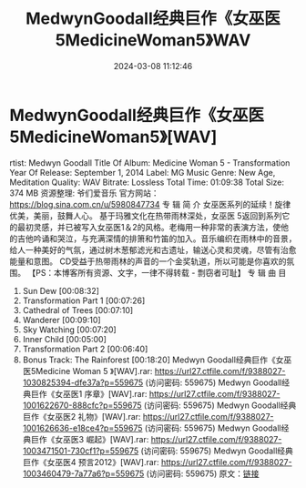﻿---
title: MedwynGoodall经典巨作《女巫医5MedicineWoman5》WAV
date: 2024-03-08 11:12:46
categories: 古典音乐、新世纪、纯音雅乐
tags: 纯音雅乐
---
# MedwynGoodall经典巨作《女巫医5MedicineWoman5》[WAV]

rtist: Medwyn Goodall
Title Of Album: Medicine Woman 5 - Transformation
Year Of Release: September 1, 2014
Label: MG Music
Genre: New Age, Meditation
Quality: WAV
Bitrate: Lossless
Total Time: 01:09:38
Total Size: 374 MB
资源整理: 爷们爱音乐
官方网站：https://blog.sina.com.cn/u/5980847734
专 辑 简 介
女巫医系列的延续！旋律优美，美丽，鼓舞人心。
基于玛雅文化在热带雨林深处，女巫医
5返回到系列它的最初灵感，并已被写入女巫医1＆2的风格。老梅用一种非常的表演方法，使他的吉他吟诵和哭泣，与充满深情的排箫和竹笛的加入。音乐编织在雨林中的音景，给人一种美好的气氛，通过树木葱郁滤光和古遗址，输送心灵和灵魂，尽管有治愈能量和意图。
CD受益于热带雨林的声音的一个金奖轨道，所以可能是你喜欢的氛围。
【PS：本博客所有资源、文字，一律不得转载 - 剽窃者可耻】
专 辑 曲 目
01. Sun Dew [00:08:32]
02. Transformation Part 1 [00:07:26]
03. Cathedral of Trees [00:07:10]
04. Wanderer [00:09:10]
05. Sky Watching [00:07:20]
06. Inner Child [00:05:00]
07. Transformation Part 2 [00:06:40]
08. Bonus Track: The Rainforest [00:18:20]
Medwyn Goodall经典巨作《女巫医5Medicine Woman 5 》[WAV].rar: https://url27.ctfile.com/f/9388027-1030825394-dfe37a?p=559675
(访问密码: 559675)
Medwyn Goodall经典巨作《女巫医1 序章》[WAV].rar: https://url27.ctfile.com/f/9388027-1001622670-888cfc?p=559675
(访问密码: 559675)
Medwyn Goodall经典巨作《女巫医2 礼物》[WAV].rar: https://url27.ctfile.com/f/9388027-1001626636-e18ce4?p=559675
(访问密码: 559675)
Medwyn Goodall经典巨作《女巫医3 崛起》[WAV].rar: https://url27.ctfile.com/f/9388027-1003471501-730cf1?p=559675
(访问密码: 559675)
Medwyn Goodall经典巨作《女巫医4 预言2012》[WAV].rar: https://url27.ctfile.com/f/9388027-1003460479-7a77a6?p=559675
(访问密码: 559675)
原文：[链接](https://blog.sina.com.cn/s/blog_1647c7e76010314mg.html)